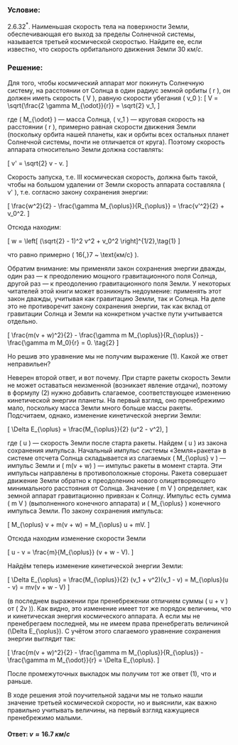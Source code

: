###  Условие:

$2.6.32^*.$ Наименьшая скорость тела на поверхности Земли, обеспечивающая его выход за пределы Солнечной системы, называется третьей космической скоростью. Найдите ее, если известно, что скорость орбитального движения Земли $30 ~км/с$.

###  Решение:

Для того, чтобы космический аппарат мог покинуть Солнечную систему, на расстоянии от Солнца в один радиус земной орбиты \( r \), он должен иметь скорость \( V \), равную скорости убегания \( v_0 \):
\[
V = \sqrt{\frac{2 \gamma M_{\odot}}{r}} = \sqrt{2} v_1,
\]

где \( M_{\odot} \) — масса Солнца, \( v_1 \) — круговая скорость на расстоянии \( r \), примерно равная скорости движения Земли (поскольку орбита нашей планеты, как и орбиты всех остальных планет Солнечной системы, почти не отличается от круга). Поэтому скорость аппарата относительно Земли должна составлять:

\[
v' = \sqrt{2} v - v.
\]

Скорость запуска, т.е. III космическая скорость, должна быть такой, чтобы на большом удалении от Земли скорость аппарата составляла \( v' \), т.е. согласно закону сохранения энергии:

\[
\frac{w^2}{2} - \frac{\gamma M_{\oplus}}{R_{\oplus}} = \frac{v'^2}{2} + v_0^2.
\]

Отсюда находим:

\[
w = \left[ (\sqrt{2} - 1)^2 v^2 + v_0^2 \right]^{1/2},\tag{1}
\]

что равно примерно \( 16{,}7 ~ \text{км/с} \).

Обратим внимание: мы применяли закон сохранения энергии дважды, один раз — к преодолению мощного гравитационного поля Солнца, другой раз — к преодолению гравитационного поля Земли. У некоторых читателей этой книги может возникнуть недоумение: применять этот закон дважды, учитывая как гравитацию Земли, так и Солнца. На деле это не противоречит закону сохранения энергии, так как вклад от гравитации Солнца и Земли на конкретном участке пути учитывается отдельно.

\[
\frac{m(v + w)^2}{2} - \frac{\gamma m M_{\oplus}}{R_{\oplus}} - \frac{\gamma m M_0}{r} = 0. \tag{2}
\]

Но решив это уравнение мы не получим выражение $(1)$. Какой же ответ неправильен?

Неверен второй ответ, и вот почему. При старте ракеты скорость Земли не может оставаться неизменной (возникает явление отдачи), поэтому в формулу $(2)$ нужно добавить слагаемое, соответствующее изменению кинетической энергии планеты. На первый взгляд, оно пренебрежимо мало, поскольку масса Земли много больше массы ракеты. Подсчитаем, однако, изменение кинетической энергии Земли:

\[
\Delta E_{\oplus} = \frac{M_{\oplus}}{2} (u^2 - v^2),
\]

где \( u \) — скорость Земли после старта ракеты. Найдем \( u \) из закона сохранения импульса. Начальный импульс системы «Земля+ракета» в системе отсчета Солнца складывается из слагаемых \( M_{\oplus} v \) — импульс Земли и \( m(v + w) \) — импульс ракеты в момент старта. Эти импульсы направлены в противоположные стороны. Ракета совершает движение Земли обратно к преодолению нового олицетворяющего минимального расстояния от Солнца. Значение \( m V \) определяет, как земной аппарат гравитационно привязан к Солнцу. Импульс есть сумма \( m V \) (выполненного конечного аппарата) и \( M_{\oplus} \) конечного импульса Земли. По закону сохранения импульса:

\[
M_{\oplus} v + m(v + w) = M_{\oplus} u + mV.
\]

Отсюда находим изменение скорости Земли

\[
u - v = \frac{m}{M_{\oplus}} (v + w - V).
\]

Найдём теперь изменение кинетической энергии Земли:

\[
\Delta E_{\oplus} = \frac{M_{\oplus}}{2} (v_1 + v^2)(v_1 - v) = M_{\oplus}(u - v) = mv(v + w - V)
\]

(в последнем выражении при пренебрежении отличием суммы \( u + v \) от \( 2v \)).
Как видно, это изменение имеет тот же порядок величины, что и кинетическая энергия космического аппарата. А если мы не пренебрегаем последней, мы не имеем права пренебрегать величиной \(\Delta E_{\oplus}\). С учётом этого слагаемого уравнение сохранения энергии выглядит так:

\[
\frac{m(v + w)^2}{2} - \frac{\gamma m M_{\oplus}}{R_{\oplus}} - \frac{\gamma m M_{\odot}}{r} = \Delta E_{\oplus}.
\]

После промежуточных выкладок мы получим тот же ответ $(1)$, что и раньше.

В ходе решения этой поучительной задачи мы не только нашли значение третьей космической скорости, но и выяснили, как важно правильно учитывать величины, на первый взгляд кажущиеся пренебрежимо малыми.

####  Ответ: $v \approx 16.7 ~км/с$